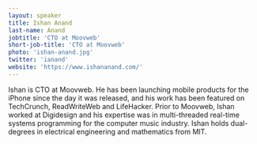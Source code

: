 ```yaml
---
layout: speaker
title: Ishan Anand
last-name: Anand
jobtitle: 'CTO at Moovweb'
short-job-title: 'CTO at Moovweb'
photo: 'ishan-anand.jpg'
twitter: 'ianand'
website: 'https://www.ishananand.com/'
---
```


Ishan is CTO at Moovweb. He has been launching mobile products for the iPhone since the day it was released, and his work has been featured on TechCrunch, ReadWriteWeb and LifeHacker. Prior to Moovweb, Ishan worked at Digidesign and his expertise was in multi-threaded real-time systems programming for the computer music industry. Ishan holds dual-degrees in electrical engineering and mathematics from MIT.
